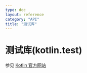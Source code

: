 ```yaml
---
type: doc
layout: reference
category: "API"
title: "测试库"
---
```


# 测试库(kotlin.test)

参见 [Kotlin 官方网站](https://kotlinlang.org/api/latest/kotlin.test/index.html)
